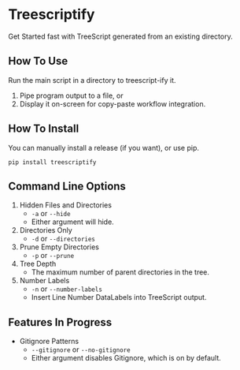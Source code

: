 # Treescriptify
Get Started fast with TreeScript generated from an existing directory.

## How To Use
Run the main script in a directory to treescript-ify it.

1. Pipe program output to a file, or
2. Display it on-screen for copy-paste workflow integration.

## How To Install
You can manually install a release (if you want), or use pip.

`pip install treescriptify`

## Command Line Options

1. Hidden Files and Directories
   - `-a` or `--hide`
   - Either argument will hide.
2. Directories Only
   - `-d` or `--directories`
3. Prune Empty Directories
   - `-p` or `--prune`
5. Tree Depth
   - The maximum number of parent directories in the tree.
5. Number Labels
   - `-n` or `--number-labels`
   - Insert Line Number DataLabels into TreeScript output.

## Features In Progress

- Gitignore Patterns
   - `--gitignore` or `--no-gitignore`
   - Either argument disables Gitignore, which is on by default.
